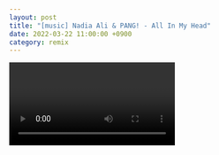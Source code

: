 ```yaml
---
layout: post
title: "[music] Nadia Ali & PANG! - All In My Head"
date: 2022-03-22 11:00:00 +0900
category: remix
---
```


<div class="video-container">
    <video id="player" class="video-js vjs-default-skin vjs-big-play-centered" data-json="/public/json/nadia Ali & PANG! - All In My Head.json"></video>
</div>